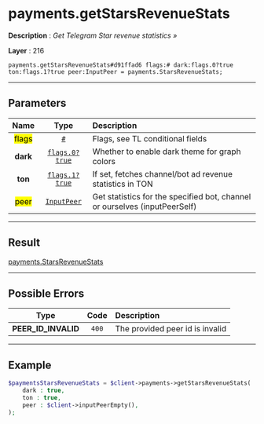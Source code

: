 # payments.getStarsRevenueStats

**Description** : *Get Telegram Star revenue statistics &raquo;*

**Layer** : 216

```tl
payments.getStarsRevenueStats#d91ffad6 flags:# dark:flags.0?true ton:flags.1?true peer:InputPeer = payments.StarsRevenueStats;
```

---

## Parameters

| Name | Type | Description |
| :---: | :---: | :--- |
| <mark>flags</mark> | [`#`](type/#) | Flags, see TL conditional fields |
| **dark** | [`flags.0?true`](type/true) | Whether to enable dark theme for graph colors |
| **ton** | [`flags.1?true`](type/true) | If set, fetches channel/bot ad revenue statistics in TON |
| <mark>peer</mark> | [`InputPeer`](type/InputPeer) | Get statistics for the specified bot, channel or ourselves (inputPeerSelf) |

---

## Result

[payments.StarsRevenueStats](type/payments.StarsRevenueStats)

---

## Possible Errors

| Type | Code | Description |
| :---: | :---: | :--- |
| **PEER_ID_INVALID** | `400` | The provided peer id is invalid |

---

## Example

```php
$paymentsStarsRevenueStats = $client->payments->getStarsRevenueStats(
	dark : true,
	ton : true,
	peer : $client->inputPeerEmpty(),
);
```